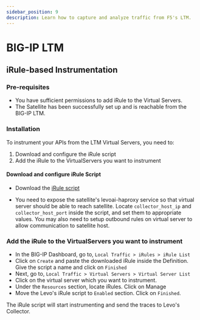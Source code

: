 ```yaml
---
sidebar_position: 9
description: Learn how to capture and analyze traffic from F5's LTM.
---
```


# BIG-IP LTM

## iRule-based Instrumentation

### Pre-requisites
- You have sufficient permissions to add iRule to the Virtual Servers.
- The Satellite has been successfully set up and is reachable from the BIG-IP LTM.

### Installation
To instrument your APIs from the LTM Virtual Servers, you need to:
1. Download and configure the iRule script
2. Add the iRule to the VirtualServers you want to instrument

#### Download and configure iRule Script

- Download the [iRule script](../../static/artifacts/scripts/levo-irule.tcl)

- You need to expose the satellite's levoai-haproxy service so that virtual server should be able to reach satellite. 
Locate `collector_host_ip` and `collector_host_port` inside the script, and set them to appropriate values.
You may also need to setup outbound rules on virtual server to allow communication to satellite host.

### Add the iRule to the VirtualServers you want to instrument

- In the BIG-IP Dashboard, go to, `Local Traffic > iRules > iRule List`
- Click on `Create` and paste the downloaded iRule inside the Definition. Give the script a name and click on `Finished`
- Next, go to,  `Local Traffic > Virtual Servers > Virtual Server List` 
- Click on the virtual server which you want to instrument.
- Under the `Resources` section, locate iRules. Click on Manage
- Move the Levo's iRule script to `Enabled` section. Click on `Finished`.

The iRule script will start instrumenting and send the traces to Levo's Collector.
